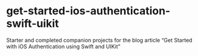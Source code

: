 # get-started-ios-authentication-swift-uikit
Starter and completed companion projects for the blog article “Get Started with iOS Authentication using Swift and UIKit”
